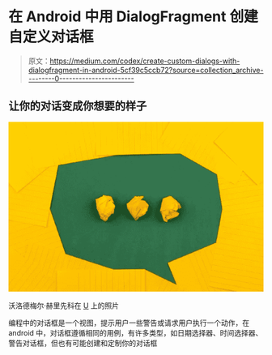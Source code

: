 # 在 Android 中用 DialogFragment 创建自定义对话框

> 原文：<https://medium.com/codex/create-custom-dialogs-with-dialogfragment-in-android-5cf39c5ccb72?source=collection_archive---------0----------------------->

## 让你的对话变成你想要的样子

![](img/6eec1bd55b4be7b3b2aa1ac042adcb23.png)

沃洛德梅尔·赫里先科在 [U](https://unsplash.com?utm_source=medium&utm_medium=referral) 上的照片

编程中的对话框是一个视图，提示用户一些警告或请求用户执行一个动作，在 android 中，对话框遵循相同的用例，有许多类型，如日期选择器、时间选择器、警告对话框，但也有可能创建和定制你的对话框